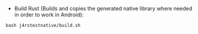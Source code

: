 * Build Rust (Builds and copies the generated native library where needed in order to work in Android): 

```bash j4rstestnative/build.sh```